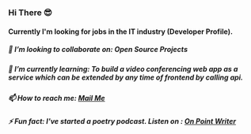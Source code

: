 ### Hi There 😎
#### Currently I'm looking for jobs in the IT industry (Developer Profile). 
##### 👯 I’m looking to collaborate on: Open Source Projects
##### 🌱 I’m currently learning: To build a video conferencing web app as a service which can be extended by any time of frontend by calling api.
##### 📫 How to reach me: [Mail Me](mailto:akbatra567@gmail.com)
##### ⚡ Fun fact: I've started a poetry podcast. Listen on : [On Point Writer](https://anchor.fm/on-point-writer/)

<!--
**akbatra567/akbatra567** is a ✨ _special_ ✨ repository because its `README.md` (this file) appears on your GitHub profile.

Here are some ideas to get you started:

- 🔭 I’m currently working on ...
- 🌱 I’m currently learning ...
- 👯 I’m looking to collaborate on ...
- 🤔 I’m looking for help with ...
- 💬 Ask me about ...
- 📫 How to reach me: ...
- 😄 Pronouns: ...
- ⚡ Fun fact: ...
-->
